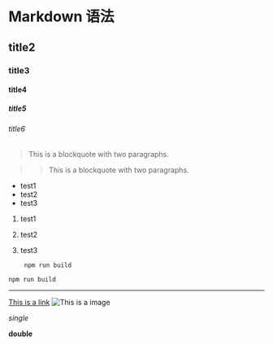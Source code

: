 
# Markdown 语法

## title2
### title3
#### title4
##### title5
###### title6

> This is a blockquote with two paragraphs.

>> This is a blockquote with two paragraphs.

* test1
* test2
* test3

1. test1
1. test2
1. test3


        npm run build


`npm run build`
    
***


[This is a link](http://www.baidu.com)
![This is a image](http://www.baidu.com)

*single*

**double**
